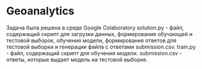 # Geoanalytics
Задача была решена в среде Google Colaboratory
solution.py - файл, содержащий скрипт для загрузки данных, формирования обучающей и тестовой выборок, обучения модели, формирования ответов для тестовой выборки и генерации файла с ответами submission.csv.
train.py - файл, содержащий скрипт для обучения модели.
submission.csv - ответы, которые выдает модель на тестовой выборке.
